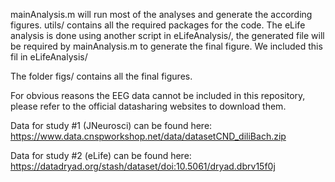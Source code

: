 mainAnalysis.m will run most of the analyses and generate the according figures. utils/ contains all the required packages for the code. The eLife analysis is done using another script in eLifeAnalysis/, the generated file will be required by mainAnalysis.m to generate the final figure. We included this fil in eLifeAnalysis/

The folder figs/ contains all the final figures. 

For obvious reasons the EEG data cannot be included in this repository, please refer to the official datasharing websites to download them. 

Data for study #1 (JNeurosci) can be found here: 
https://www.data.cnspworkshop.net/data/datasetCND_diliBach.zip

Data for study #2 (eLife) can be found here: 
https://datadryad.org/stash/dataset/doi:10.5061/dryad.dbrv15f0j